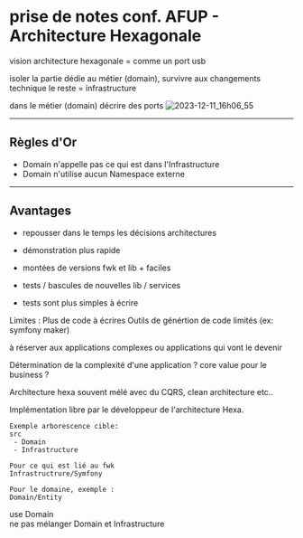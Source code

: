 # prise de notes conf. AFUP - Architecture Hexagonale

vision architecture hexagonale = comme un port usb 

isoler la partie dédie au métier (domain), survivre aux changements technique 
le reste = infrastructure

dans le métier (domain) décrire des ports 
![2023-12-11_16h06_55](https://github.com/gallien-lbr/cheatsheets/assets/1328920/e80509f8-815a-46dc-996e-4d09038d136f)

------------
Règles d'Or
------------
- Domain n'appelle pas ce qui est dans l'Infrastructure
- Domain n'utilise aucun Namespace externe

-------------
Avantages 
-------------
- repousser dans le temps les décisions architectures
- démonstration plus rapide
- montées de versions fwk et lib + faciles
- tests / bascules de nouvelles lib / services

- tests sont plus simples à écrire

Limites : 
Plus de code à écrires
Outils de génértion de code limités (ex: symfony maker)

à réserver aux applications complexes ou applications qui vont le devenir

Détermination de la complexité d'une application ? core value pour le business ?

Architecture hexa souvent mélé avec du CQRS, clean architecture etc..

Implémentation libre par le développeur de l'architecture Hexa.

```
Exemple arborescence cible: 
src 
 - Domain
 - Infrastructure
 
Pour ce qui est lié au fwk 
Infrastructrure/Symfony 

Pour le domaine, exemple :
Domain/Entity 
```

use Domain\
ne pas mélanger Domain et Infrastructure
